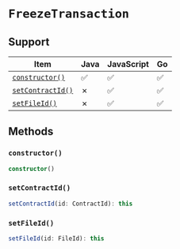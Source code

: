 # `FreezeTransaction`

## Support

| Item | Java | JavaScript | Go
| - | - | - | - |
| [`constructor()`](#new) | ✅ | ✅ | ✅
| [`setContractId()`](#setContractId) |✗| ✅ | ✅
| [`setFileId()`](#setFileId) |✗| ✅ | ✅

## Methods

### `constructor()`

```typescript
constructor()
```

### `setContractId()`

```typescript
setContractId(id: ContractId): this
```

### `setFileId()`

```typescript
setFileId(id: FileId): this
```
